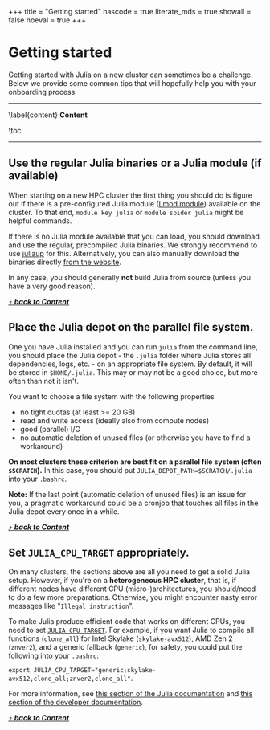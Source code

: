 +++
title = "Getting started"
hascode = true
literate_mds = true
showall = false
noeval = true
+++

# Getting started

Getting started with Julia on a new cluster can sometimes be a challenge. Below we provide some common tips that will hopefully help you with your onboarding process.

---

\label{content}
**Content**

\toc

---

## Use the regular Julia binaries or a Julia module (if available)

When starting on a new HPC cluster the first thing you should do is figure out if there is a pre-configured Julia module ([Lmod module](https://lmod.readthedocs.io/en/latest/010_user.html)) available on the cluster. To that end, `module key julia` or `module spider julia` might be helpful commands.

If there is no Julia module available that you can load, you should download and use the regular, precompiled Julia binaries. We strongly recommend to use [juliaup](https://github.com/JuliaLang/juliaup) for this. Alternatively, you can also manually download the binaries directly [from the website](https://julialang.org/downloads/).

In any case, you should generally **not** build Julia from source (unless you have a very good reason).

[⤴ _**back to Content**_](#content)

## Place the Julia depot on the parallel file system.

One you have Julia installed and you can run `julia` from the command line, you should place the Julia depot - the `.julia` folder where Julia stores all dependencies, logs, etc. - on an appropriate file system. By default, it will be stored in `$HOME/.julia`. This may or may not be a good choice, but more often than not it isn't.

You want to choose a file system with the following properties
* no tight quotas (at least >= 20 GB)
* read and write access (ideally also from compute nodes)
* good (parallel) I/O
* no automatic deletion of unused files (or otherwise you have to find a workaround)

**On most clusters these criterion are best fit on a parallel file system (often `$SCRATCH`).** In this case, you should put `JULIA_DEPOT_PATH=$SCRATCH/.julia` into your `.bashrc`.

**Note:** If the last point (automatic deletion of unused files) is an issue for you, a pragmatic workaround could be a cronjob that touches all files in the Julia depot every once in a while.

[⤴ _**back to Content**_](#content)


## Set `JULIA_CPU_TARGET` appropriately.

On many clusters, the sections above are all you need to get a solid Julia setup. However, if you're on a **heterogeneous HPC cluster**, that is, if different nodes have different CPU (micro-)architectures, you should/need to do a few more preparations. Otherwise, you might encounter nasty error messages like "`Illegal instruction`".

To make Julia produce efficient code that works on different CPUs, you need to set [`JULIA_CPU_TARGET`](https://docs.julialang.org/en/v1.10-dev/manual/environment-variables/#JULIA_CPU_TARGET). For example, if you want Julia to compile all functions (`clone_all`) for Intel Skylake (`skylake-avx512`), AMD Zen 2 (`znver2`), and a generic fallback (`generic`), for safety, you could put the following into your `.bashrc`:

`export JULIA_CPU_TARGET="generic;skylake-avx512,clone_all;znver2,clone_all"`.

For more information, see [this section of the Julia documentation](https://docs.julialang.org/en/v1/manual/environment-variables/#JULIA_CPU_TARGET) and [this section of the developer documentation](https://docs.julialang.org/en/v1/devdocs/sysimg/#Specifying-multiple-system-image-targets).

[⤴ _**back to Content**_](#content)